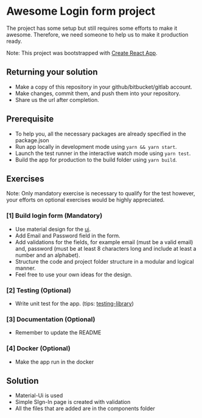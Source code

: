 # Awesome Login form project

The project has some setup but still requires some efforts to make it awesome. Therefore, we need someone to help us to make it production ready.

Note: This project was bootstrapped with [Create React App](https://github.com/facebook/create-react-app).

## Returning your solution

- Make a copy of this repository in your github/bitbucket/gitlab account.
- Make changes, commit them, and push them into your repository.
- Share us the url after completion.

## Prerequisite

- To help you, all the necessary packages are already specified in the package.json
- Run app locally in development mode using `yarn && yarn start`.
- Launch the test runner in the interactive watch mode using `yarn test`.
- Build the app for production to the build folder using `yarn build`.

## Exercises

Note: Only mandatory exercise is necessary to qualify for the test however, your efforts on optional exercises would be highly appreciated.

### [1] Build login form (Mandatory)

- Use material design for the [ui](https://material-ui.com/).
- Add Email and Password field in the form.
- Add validations for the fields, for example email (must be a valid email) and, password (must be at least 8 characters long and include at least a number and an alphabet).
- Structure the code and project folder structure in a modular and logical manner.
- Feel free to use your own ideas for the design.

### [2] Testing (Optional)

- Write unit test for the app. (tips: [testing-library](https://testing-library.com/))

### [3] Documentation (Optional)

- Remember to update the README

### [4] Docker (Optional)

- Make the app run in the docker

## Solution

- Material-Ui is used
- Simple SIgn-In page is created with validation
- All the files that are added are in the components folder
